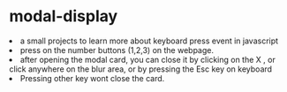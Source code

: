 # modal-display

<li> a small projects to learn more about keyboard press event in javascript</li>
<li> press on the number buttons (1,2,3) on the webpage.</li>
<li> after opening the modal card, you can close it by clicking on the X , or click anywhere on the blur area, or by pressing the Esc key on keyboard</li>
<li> Pressing other key wont close the card.</li>
